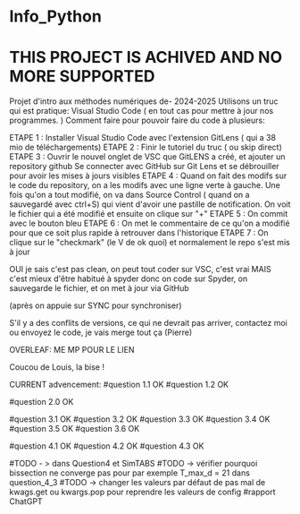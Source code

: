 # Info_Python

# THIS PROJECT IS ACHIVED AND NO MORE SUPPORTED 

Projet d'intro aux méthodes numériques de- 2024-2025
Utilisons un truc qui est pratique: Visual Studio Code ( en tout cas pour mettre à jour nos programmes. )
Comment faire pour pouvoir faire du code à plusieurs: 

ETAPE 1 : Installer Visual Studio Code avec l'extension GitLens ( qui a 38 mio de téléchargements)
ETAPE 2 : Finir le tutoriel du truc ( ou skip direct)
ETAPE 3 : Ouvrir le nouvel onglet de VSC que GitLENS a créé, et ajouter un repository github
Se connecter avec GitHub sur Git Lens et se débrouiller pour avoir les mises à jours visibles
ETAPE 4 : Quand on fait des modifs sur le code du repository, on a les modifs avec une ligne verte à gauche. Une fois qu'on a tout modifié, on va dans Source Control ( quand on a sauvegardé avec ctrl+S) qui vient d'avoir une pastille de notification.
On voit le fichier qui a été modifié et ensuite on clique sur "+"
ETAPE 5 : On commit avec le bouton bleu
ETAPE 6 : On met le commentaire de ce qu'on a modifié pour que ce soit plus rapide à retrouver dans l'historique
ETAPE 7 : On clique sur le "checkmark" (le V de ok quoi) et normalement le repo s'est mis à jour

OUI je sais c'est pas clean, on peut tout coder sur VSC, c'est vrai MAIS c'est mieux d'être habitué à spyder donc on code sur Spyder, on sauvegarde le fichier, et on met à jour via GitHub

(après on appuie sur SYNC pour synchroniser)

S'il y a des conflits de versions, ce qui ne devrait pas arriver, contactez moi ou envoyez le code, je vais merge tout ça (Pierre)

OVERLEAF: ME MP POUR LE LIEN

Coucou de Louis, la bise ! 

CURRENT advencement:
#question 1.1 OK
#question 1.2 OK

#question 2.0 OK

#question 3.1 OK
#question 3.2 OK
#question 3.3 OK
#question 3.4 OK
#question 3.5 OK
#question 3.6 OK

#question 4.1 OK
#question 4.2 OK
#question 4.3 OK

#TODO - > dans Question4 et SimTABS 
#TODO -> vérifier pourquoi bissection ne converge pas pour par exemple T_max_d = 21 dans question_4_3
#TODO -> changer les valeurs par défaut de pas mal de kwags.get ou kwargs.pop pour reprendre les valeurs de config
#rapport      ChatGPT

